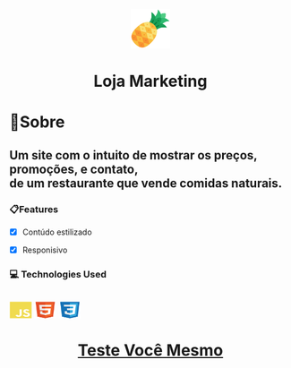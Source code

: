 <p align="center"><img src="abacaxi.png" width="70px" height="70px"></p>
<h1 align="center" ><b>Loja Marketing</b></h1><div>

<h1>🚀Sobre</h1>
    <h2>Um site com o intuito de mostrar os preços, promoções, e contato, <br>
       de um restaurante que vende comidas naturais.  </h2>
    
### 📋Features

- [x] Contúdo estilizado
- [x] Responisivo
   
     
### 💻 Technologies Used 
 <div style="display: inline_block"><br>
  <img align="center" alt="Nelson-Js" height="30" width="40" src="https://raw.githubusercontent.com/devicons/devicon/master/icons/javascript/javascript-plain.svg">
  <img align="center" alt="Nelson-HTML" height="30" width="40" src="https://raw.githubusercontent.com/devicons/devicon/master/icons/html5/html5-original.svg">
  <img align="center" alt="Nelson-CSS" height="30" width="40" src="https://raw.githubusercontent.com/devicons/devicon/master/icons/css3/css3-original.svg">

</div>

    
    
<h1 align="center"><a href="https://nelson-dominici.github.io/Loja-landing-page/">Teste Você Mesmo</a></p></h1>
    


